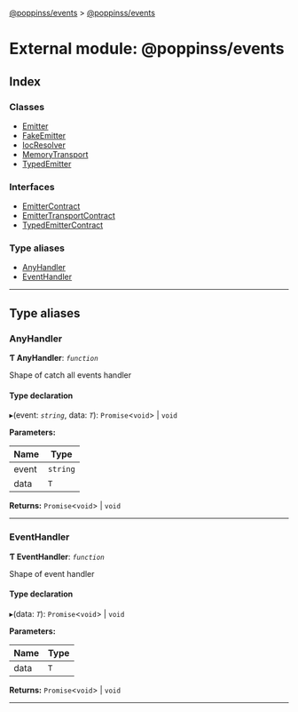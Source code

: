 [@poppinss/events](../README.md) > [@poppinss/events](../modules/_poppinss_events.md)

# External module: @poppinss/events

## Index

### Classes

* [Emitter](../classes/_poppinss_events.emitter.md)
* [FakeEmitter](../classes/_poppinss_events.fakeemitter.md)
* [IocResolver](../classes/_poppinss_events.iocresolver.md)
* [MemoryTransport](../classes/_poppinss_events.memorytransport.md)
* [TypedEmitter](../classes/_poppinss_events.typedemitter.md)

### Interfaces

* [EmitterContract](../interfaces/_poppinss_events.emittercontract.md)
* [EmitterTransportContract](../interfaces/_poppinss_events.emittertransportcontract.md)
* [TypedEmitterContract](../interfaces/_poppinss_events.typedemittercontract.md)

### Type aliases

* [AnyHandler](_poppinss_events.md#anyhandler)
* [EventHandler](_poppinss_events.md#eventhandler)

---

## Type aliases

<a id="anyhandler"></a>

###  AnyHandler

**Ƭ AnyHandler**: *`function`*

Shape of catch all events handler

#### Type declaration
▸(event: *`string`*, data: *`T`*): `Promise`<`void`> \| `void`

**Parameters:**

| Name | Type |
| ------ | ------ |
| event | `string` |
| data | `T` |

**Returns:** `Promise`<`void`> \| `void`

___
<a id="eventhandler"></a>

###  EventHandler

**Ƭ EventHandler**: *`function`*

Shape of event handler

#### Type declaration
▸(data: *`T`*): `Promise`<`void`> \| `void`

**Parameters:**

| Name | Type |
| ------ | ------ |
| data | `T` |

**Returns:** `Promise`<`void`> \| `void`

___

